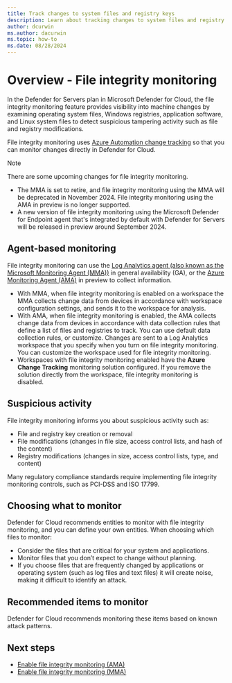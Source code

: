 ```yaml
---
title: Track changes to system files and registry keys
description: Learn about tracking changes to system files and registry keys with file integrity monitoring in Microsoft Defender for Cloud.
author: dcurwin
ms.author: dacurwin
ms.topic: how-to
ms.date: 08/28/2024
---
```

# Overview - File integrity monitoring

In the Defender for Servers plan in Microsoft Defender for Cloud, the file integrity monitoring feature provides visibility into machine changes by examining operating system files, Windows registries, application software, and Linux system files to detect suspicious tampering activity such as file and registry modifications.

File integrity monitoring uses [Azure Automation change tracking](/azure/automation/change-tracking/overview) so that you can monitor changes directly in Defender for Cloud. 


> [!Note]
> There are some upcoming changes for file integrity monitoring.
> - The MMA is set to retire, and file integrity monitoring using the MMA will be deprecated in November 2024. File integrity monitoring using the AMA in preview is no longer supported.
> - A new version of file integrity monitoring using the Microsoft Defender for Endpoint agent that's integrated by default with Defender for Servers will be released in preview around September 2024.

## Agent-based monitoring

File integrity monitoring can use the [Log Analytics agent (also known as the Microsoft Monitoring Agent (MMA))](/azure/automation/change-tracking/overview) in general availability (GA), or the [Azure Monitoring Agent (AMA)](/azure/automation/change-tracking/overview-monitoring-agent) in preview to collect information.

- With MMA, when file integrity monitoring is enabled on a workspace the MMA collects change data from devices in accordance with workspace configuration settings, and sends it to the workspace for analysis.
- With AMA, when file integrity monitoring is enabled, the AMA collects change data from devices in accordance with data collection rules that define a list of files and registries to track. You can use default data collection rules, or customize. Changes are sent to a Log Analytics workspace that you specify when you turn on file integrity monitoring. You can customize the workspace used for file integrity monitoring.
- Workspaces with file integrity monitoring enabled have the **Azure Change Tracking** monitoring solution configured. If you remove the solution directly from the workspace, file integrity monitoring is disabled.



## Suspicious activity

File integrity monitoring informs you about suspicious activity such as:

- File and registry key creation or removal
- File modifications (changes in file size, access control lists, and hash of the content)
- Registry modifications (changes in size, access control lists, type, and content)

Many regulatory compliance standards require implementing file integrity monitoring controls, such as PCI-DSS and ISO 17799.

## Choosing what to monitor

Defender for Cloud recommends entities to monitor with file integrity monitoring, and you can define your own entities. When choosing which files to monitor:

- Consider the files that are critical for your system and applications.
- Monitor files that you don’t expect to change without planning. 
- If you choose files that are frequently changed by applications or operating system (such as log files and text files) it will create noise, making it difficult to identify an attack.


## Recommended items to monitor

Defender for Cloud recommends monitoring these items based on known attack patterns.


## Next steps

- [Enable file integrity monitoring (AMA)](file-integrity-monitoring-enable-ama.md)
- [Enable file integrity monitoring (MMA)](file-integrity-monitoring-enable-log-analytics.md)
